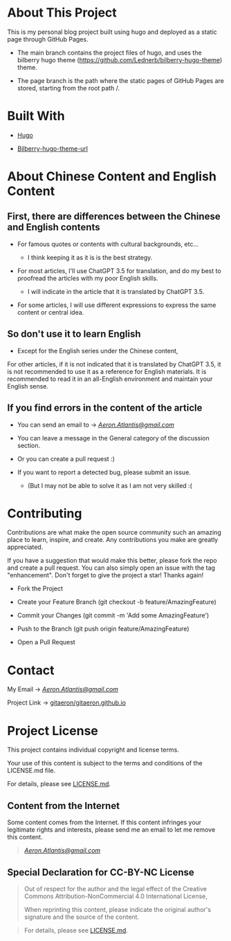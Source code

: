 # About This Project

This is my personal blog project built using hugo and deployed as a static page through GitHub Pages.

- The main branch contains the project files of hugo, and uses the bilberry hugo theme (https://github.com/Lednerb/bilberry-hugo-theme) theme.
  
- The page branch is the path where the static pages of GitHub Pages are stored, starting from the root path /.

# Built With

- [Hugo](https://themes.gohugo.io/themes/bilberry-hugo-theme/)

- [Bilberry-hugo-theme-url](https://themes.gohugo.io/themes/bilberry-hugo-theme/)

# About Chinese Content and English Content

## First, there are differences between the Chinese and English contents

- For famous quotes or contents with cultural backgrounds, etc...
    - I think keeping it as it is is the best strategy.

- For most articles, I'll use ChatGPT 3.5 for translation, and do my best to proofread the articles with my poor English skills.
    - I will indicate in the article that it is translated by ChatGPT 3.5.

- For some articles, I will use different expressions to express the same content or central idea.

## So don't use it to learn English

- Except for the English series under the Chinese content,

For other articles, if it is not indicated that it is translated by ChatGPT 3.5, it is not recommended to use it as a reference for English materials. It is recommended to read it in an all-English environment and maintain your English sense.

## If you find errors in the content of the article

- You can send an email to -> <em class="fas fa-envelope"> Aeron.Atlantis@gmail.com </em>

- You can leave a message in the General category of the discussion section.

- Or you can create a pull request :)

- If you want to report a detected bug, please submit an issue.
    - (But I may not be able to solve it as I am not very skilled :(

# Contributing

Contributions are what make the open source community such an amazing place to learn, inspire, and create. Any contributions you make are greatly appreciated.

If you have a suggestion that would make this better, please fork the repo and create a pull request. You can also simply open an issue with the tag "enhancement". Don't forget to give the project a star! Thanks again!

- Fork the Project

- Create your Feature Branch (git checkout -b feature/AmazingFeature)

- Commit your Changes (git commit -m 'Add some AmazingFeature')

- Push to the Branch (git push origin feature/AmazingFeature)

- Open a Pull Request

# Contact

My Email -> <em class="fas fa-envelope"> Aeron.Atlantis@gmail.com </em>

Project Link -> [gitaeron/gitaeron.github.io](https://github.com/gitaeron/gitaeron.github.io)

# Project License

This project contains individual copyright and license terms.

Your use of this content is subject to the terms and conditions of the LICENSE.md file.

For details, please see [LICENSE.md](https://github.com/gitaeron/gitaeron.github.io/blob/main/LICENSE.md).

## Content from the Internet

Some content comes from the Internet. If this content infringes your legitimate rights and interests, please send me an email to let me remove this content.

> <em class="fas fa-envelope"> Aeron.Atlantis@gmail.com </em>

## Special Declaration for CC-BY-NC License

> Out of respect for the author and the legal effect of the Creative Commons Attribution-NonCommercial 4.0 International License,
>
> When reprinting this content, please indicate the original author's signature and the source of the content.

> For details, please see [LICENSE.md](https://github.com/gitaeron/gitaeron.github.io/blob/main/LICENSE.md).
